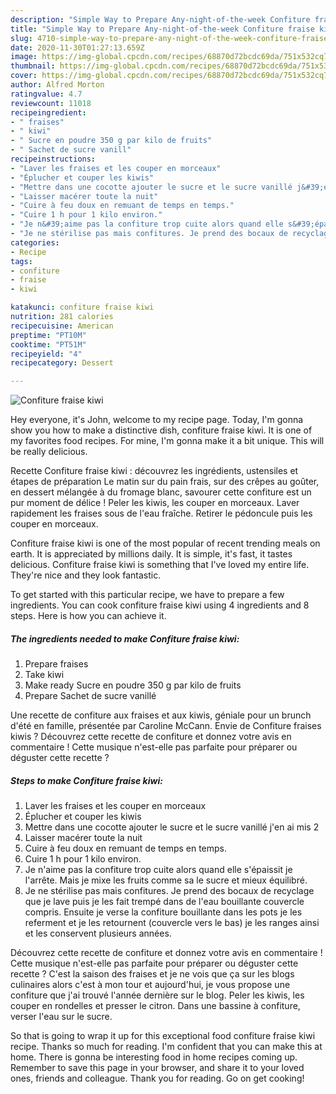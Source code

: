 ```yaml
---
description: "Simple Way to Prepare Any-night-of-the-week Confiture fraise kiwi"
title: "Simple Way to Prepare Any-night-of-the-week Confiture fraise kiwi"
slug: 4710-simple-way-to-prepare-any-night-of-the-week-confiture-fraise-kiwi
date: 2020-11-30T01:27:13.659Z
image: https://img-global.cpcdn.com/recipes/68870d72bcdc69da/751x532cq70/confiture-fraise-kiwi-photo-principale-de-la-recette.jpg
thumbnail: https://img-global.cpcdn.com/recipes/68870d72bcdc69da/751x532cq70/confiture-fraise-kiwi-photo-principale-de-la-recette.jpg
cover: https://img-global.cpcdn.com/recipes/68870d72bcdc69da/751x532cq70/confiture-fraise-kiwi-photo-principale-de-la-recette.jpg
author: Alfred Morton
ratingvalue: 4.7
reviewcount: 11018
recipeingredient:
- " fraises"
- " kiwi"
- " Sucre en poudre 350 g par kilo de fruits"
- " Sachet de sucre vanill"
recipeinstructions:
- "Laver les fraises et les couper en morceaux"
- "Éplucher et couper les kiwis"
- "Mettre dans une cocotte ajouter le sucre et le sucre vanillé j&#39;en ai mis 2"
- "Laisser macérer toute la nuit"
- "Cuire à feu doux en remuant de temps en temps."
- "Cuire 1 h pour 1 kilo environ."
- "Je n&#39;aime pas la confiture trop cuite alors quand elle s&#39;épaissit je l&#39;arrête. Mais je mixe les fruits comme sa le sucre et mieux équilibré."
- "Je ne stérilise pas mais confitures. Je prend des bocaux de recyclage que je lave puis je les fait trempé dans de l&#39;eau bouillante couvercle compris. Ensuite je verse la confiture bouillante dans les pots je les referment et je les retournent (couvercle vers le bas) je les ranges ainsi et les conservent plusieurs années."
categories:
- Recipe
tags:
- confiture
- fraise
- kiwi

katakunci: confiture fraise kiwi 
nutrition: 281 calories
recipecuisine: American
preptime: "PT10M"
cooktime: "PT51M"
recipeyield: "4"
recipecategory: Dessert

---
```



![Confiture fraise kiwi](https://img-global.cpcdn.com/recipes/68870d72bcdc69da/751x532cq70/confiture-fraise-kiwi-photo-principale-de-la-recette.jpg)

Hey everyone, it's John, welcome to my recipe page. Today, I'm gonna show you how to make a distinctive dish, confiture fraise kiwi. It is one of my favorites food recipes. For mine, I'm gonna make it a bit unique. This will be really delicious.

Recette Confiture fraise kiwi : découvrez les ingrédients, ustensiles et étapes de préparation Le matin sur du pain frais, sur des crêpes au goûter, en dessert mélangée à du fromage blanc, savourer cette confiture est un pur moment de délice ! Peler les kiwis, les couper en morceaux. Laver rapidement les fraises sous de l&#39;eau fraîche. Retirer le pédoncule puis les couper en morceaux.

Confiture fraise kiwi is one of the most popular of recent trending meals on earth. It is appreciated by millions daily. It is simple, it's fast, it tastes delicious. Confiture fraise kiwi is something that I've loved my entire life. They're nice and they look fantastic.


To get started with this particular recipe, we have to prepare a few ingredients. You can cook confiture fraise kiwi using 4 ingredients and 8 steps. Here is how you can achieve it.

<!--inarticleads1-->

##### The ingredients needed to make Confiture fraise kiwi:

1. Prepare  fraises
1. Take  kiwi
1. Make ready  Sucre en poudre 350 g par kilo de fruits
1. Prepare  Sachet de sucre vanillé


Une recette de confiture aux fraises et aux kiwis, géniale pour un brunch d&#39;été en famille, présentée par Caroline McCann. Envie de Confiture fraises kiwis ? Découvrez cette recette de confiture et donnez votre avis en commentaire ! Cette musique n&#39;est-elle pas parfaite pour préparer ou déguster cette recette ? 

<!--inarticleads2-->

##### Steps to make Confiture fraise kiwi:

1. Laver les fraises et les couper en morceaux
1. Éplucher et couper les kiwis
1. Mettre dans une cocotte ajouter le sucre et le sucre vanillé j&#39;en ai mis 2
1. Laisser macérer toute la nuit
1. Cuire à feu doux en remuant de temps en temps.
1. Cuire 1 h pour 1 kilo environ.
1. Je n&#39;aime pas la confiture trop cuite alors quand elle s&#39;épaissit je l&#39;arrête. Mais je mixe les fruits comme sa le sucre et mieux équilibré.
1. Je ne stérilise pas mais confitures. Je prend des bocaux de recyclage que je lave puis je les fait trempé dans de l&#39;eau bouillante couvercle compris. Ensuite je verse la confiture bouillante dans les pots je les referment et je les retournent (couvercle vers le bas) je les ranges ainsi et les conservent plusieurs années.


Découvrez cette recette de confiture et donnez votre avis en commentaire ! Cette musique n&#39;est-elle pas parfaite pour préparer ou déguster cette recette ? C&#39;est la saison des fraises et je ne vois que ça sur les blogs culinaires alors c&#39;est à mon tour et aujourd&#39;hui, je vous propose une confiture que j&#39;ai trouvé l&#39;année dernière sur le blog. Peler les kiwis, les couper en rondelles et presser le citron. Dans une bassine à confiture, verser l&#39;eau sur le sucre. 

So that is going to wrap it up for this exceptional food confiture fraise kiwi recipe. Thanks so much for reading. I'm confident that you can make this at home. There is gonna be interesting food in home recipes coming up. Remember to save this page in your browser, and share it to your loved ones, friends and colleague. Thank you for reading. Go on get cooking!
